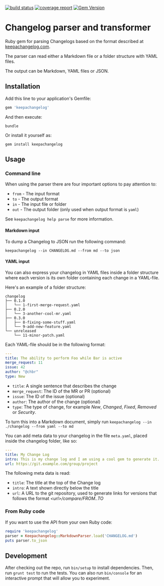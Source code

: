 [![build status](https://gitlab.com/basalt/keepachangelog/badges/master/build.svg)](https://gitlab.com/basalt/keepachangelog/commits/master)
[![coverage report](https://gitlab.com/basalt/keepachangelog/badges/master/coverage.svg)](https://gitlab.com/basalt/keepachangelog/commits/master)
[![Gem Version](https://badge.fury.io/rb/keepachangelog.svg)](https://badge.fury.io/rb/keepachangelog)

# Changelog parser and transformer

Ruby gem for parsing Changelogs based on the format described at
[keepachangelog.com](http://keepachangelog.com).

The parser can read either a Markdown file or a folder structure with
YAML files.

The output can be Markdown, YAML files or JSON.

## Installation

Add this line to your application's Gemfile:

```ruby
gem 'keepachangelog'
```

And then execute:

    bundle

Or install it yourself as:

    gem install keepachangelog

## Usage

### Command line

When using the parser there are four important options to pay attention to:
- `from` - The input format
- `to` - The output format
- `in` - The input file or folder
- `out` - The output folder (only used when output format is `yaml`)

See `keepachangelog help parse` for more information.

#### Markdown input
To dump a Changelog to JSON run the following command:

    keepachangelog --in CHANGELOG.md --from md --to json

#### YAML input
You can also express your changelog in YAML files inside a folder structure
where each version is its own folder containing each change in a YAML-file.

Here's an example of a folder structure:

```shell
changelog
├── 0.1.0
│   └── 1-first-merge-request.yaml
├── 0.2.0
│   └── 3-another-cool-mr.yaml
├── 0.3.0
│   ├── 8-fixing-some-stuff.yaml
│   └── 9-add-new-feature.yaml
└── unreleased
    └── 11-minor-patch.yaml
```

Each YAML-file should be in the following format:

```yaml
---
title: The ability to perform Foo while Bar is active
merge_request: 11
issue: 42
author: "@chbr"
type: New
```


- `title`: A single sentence that describes the change
- `merge_request`: The ID of the MR or PR (optional)
- `issue`: The ID of the issue (optional)
- `author`: The author of the change (optional)
- `type`: The type of change, for example *New*, *Changed*, *Fixed*,
  *Removed* or *Security*.

To turn this into a Markdown document, simply run
`keepachangelog --in ./changelog --from yaml --to md`

You can add meta data to your changelog in the file `meta.yaml`, placed inside
the changelog folder, like so:

```yaml
---
title: My Change Log
intro: This is my change log and I am using a cool gem to generate it.
url: https://git.example.com/group/project
```

The following meta data is read:
- `title`: The title at the top of the Change log
- `intro`: A text shown directly below the title
- `url`: A URL to the git repository, used to generate links for versions
  that follows the format *&lt;url&gt;/compare/FROM..TO*

### From Ruby code

If you want to use the API from your own Ruby code:

```ruby
require 'keepachangelog'
parser = Keepachangelog::MarkdownParser.load('CHANGELOG.md')
puts parser.to_json
```

## Development

After checking out the repo, run `bin/setup` to install dependencies.
Then, run `grunt test` to run the tests. You can also run `bin/console` for an
interactive prompt that will allow you to experiment.
